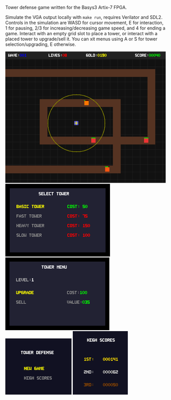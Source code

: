Tower defense game written for the Basys3 Artix-7 FPGA.

Simulate the VGA output locally with `make run`, requires Verilator and SDL2.
Controls in the simulation are WASD for cursor movement, E for interaction, 1 for pausing, 2/3 for increasing/decreasing game speed, and 4 for ending a game.
Interact with an empty grid slot to place a tower, or interact with a placed tower to upgrade/sell it.
You can xit menus using A or S for tower selection/upgrading, E otherwise.

![](images/game.png)
![](images/selecttower.png)
![](images/towermenu.png)
![](images/newgame.png)
![](images/high.png)
